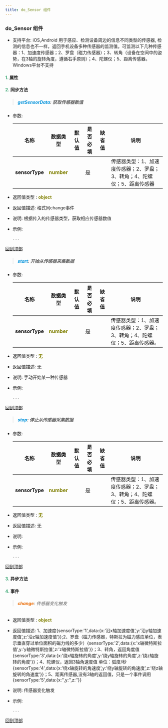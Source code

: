 ```yaml
---
title: do_Sensor 组件
---
```


### do_Sensor 组件

* 支持平台: iOS,Android
用于感应、检测设备周边的信息不同类型的传感器, 检测的信息也不一样，返回手机设备多种传感器的监测值。可监测以下几种传感器：1、加速度传感器；2、罗盘（磁力传感器）；3、转角（设备在空间中的姿势，在3轴的旋转角度，遵循右手原则）；4、陀螺仪；5、距离传感器。Windows平台不支持

#### <font color ='#40A977'>**1.**</font> 属性

#### <font color ='#40A977'>**2.**</font> 同步方法

>##### <font color ='#0092db'>**getSensorData**</font>: 获取传感器数值

- 参数:

  名称 | 数据类型 |默认值|是否必填|缺省值|说明
  ---- |-------------  |----------|--------------|--------|------
  **sensorType** |<font color ='#808000'>**number**</font> |  | 是||传感器类型：1、加速度传感器；2、罗盘；3、转角；4、陀螺仪；5、距离传感器
- 返回值类型 : <font color ='#808000'>**object**</font>
- 返回值描述: 格式同change事件
- 说明: 根据传入的传感器类型，获取相应传感器数值
- 示例:

  ```javascript
  ...

  ```

[回到顶部](#top)

>##### <font color ='#0092db'>**start**</font>: 开始从传感器采集数据

- 参数:

  名称 | 数据类型 |默认值|是否必填|缺省值|说明
  ---- |-------------  |----------|--------------|--------|------
  **sensorType** |<font color ='#808000'>**number**</font> |  | 是||传感器类型：1、加速度传感器；2、罗盘；3、转角；4、陀螺仪；5、距离传感器。
- 返回值类型 : <font color ='#808000'>**无**</font>
- 返回值描述: 无
- 说明: 手动开始某一种传感器
- 示例:

  ```javascript
  ...

  ```

[回到顶部](#top)

>##### <font color ='#0092db'>**stop**</font>: 停止从传感器采集数据

- 参数:

  名称 | 数据类型 |默认值|是否必填|缺省值|说明
  ---- |-------------  |----------|--------------|--------|------
  **sensorType** |<font color ='#808000'>**number**</font> |  | 是||传感器类型：1、加速度传感器；2、罗盘；3、转角；4、陀螺仪；5、距离传感器。
- 返回值类型 : <font color ='#808000'>**无**</font>
- 返回值描述: 无
- 说明: 
- 示例:

  ```javascript
  ...

  ```

[回到顶部](#top)

#### <font color ='#40A977'>**3.**</font> 异步方法


#### <font color ='#40A977'>**4.**</font> 事件

>###### <font color ='#e96900'>**change**</font>: 传感器变化触发

- 返回值类型 : <font color ='#808000'>**object**</font>
- 返回值描述: 1、加速度{sensorType:'1',data:{x:'沿x轴加速度值’,y:’沿y轴加速度值’,z:’沿z轴加速度值’}};2、罗盘（磁力传感器，特斯拉为磁力感应单位，表示垂直穿过单位面积的磁力线的多少）{sensorType:'2',data:{x:'x轴微特斯拉值’,y:’y轴微特斯拉值’,z:’z轴微特斯拉值’}}；3、转角，返回角度值{sensorType:'3',data:{x:'绕x轴旋转的角度’,y:’绕y轴旋转的角度’,z:’绕z轴旋转的角度’}}；4、陀螺仪，返回3轴角速度值 单位：弧度/秒{sensorType:'4',data:{x:'绕x轴旋转的角速度’,y:’绕y轴旋转的角速度’,z:’绕z轴旋转的角速度’}}；5、距离传感器,没有3轴的返回值，只是一个事件调用{sensorType:'5',data:{x:'’,y:’’,z:’’}}
- 说明: 传感器变化触发
- 示例:

  ```javascript
  ...

  ```

[回到顶部](#top)


